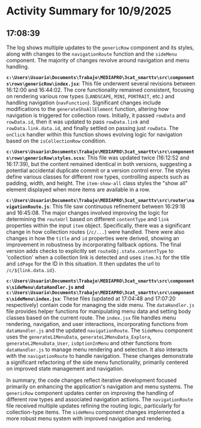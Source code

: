 # Activity Summary for 10/9/2025

## 17:08:39
The log shows multiple updates to the `genericRow` component and its styles, along with changes to the `navigationRoute` function and the `sideMenu` component.  The majority of changes revolve around navigation and menu handling.

**`c:\Users\Usuario\Documents\Trabajo\MEDIAPRO\3cat_smarttv\src\components\rows\genericRow\index.jsx`**: This file underwent several revisions between 16:12:00 and 16:44:02. The core functionality remained consistent, focusing on rendering various row types (`LANDSCAPE`, `MINI`, `PORTRAIT`, etc.) and handling navigation (`navFunction`).  Significant changes include modifications to the `generateShoAllElement` function, altering how navigation is triggered for collection rows.  Initially, it passed `rowData` and `rowData.id`, then it was updated to pass `rowData.link` and `rowData.link.data.id`, and finally settled on passing just `rowData`.  The `onClick` handler within this function shows evolving logic for navigation based on the `isCollectionRow` condition.

**`c:\Users\Usuario\Documents\Trabajo\MEDIAPRO\3cat_smarttv\src\components\rows\genericRow\styles.scss`**: This file was updated twice (16:12:52 and 16:17:39), but the content remained identical in both versions, suggesting a potential accidental duplicate commit or a version control error. The styles define various classes for different row types, controlling aspects such as padding, width, and height.  The `item-show-all` class styles the "show all" element displayed when more items are available in a row.

**`c:\Users\Usuario\Documents\Trabajo\MEDIAPRO\3cat_smarttv\src\router\navigationRoute.js`**: This file saw continuous refinement between 16:29:18 and 16:45:08.  The major changes involved improving the logic for determining the `routeUrl` based on different `contentType` and `link` properties within the input `item` object.  Specifically, there was a significant change in how collection routes (`/c/...`) were handled.  There were also changes in how the `title` and `id` properties were derived, showing an improvement in robustness by incorporating fallback options.  The final version adds checks to explicitly set `routeObj.state.contentType` to 'collection' when a collection link is detected and uses `item.h1` for the title and `idPage` for the ID in this situation. It then updates the url to `/c/${link.data.id}`.


**`c:\Users\Usuario\Documents\Trabajo\MEDIAPRO\3cat_smarttv\src\components\sideMenu\dataHandler.js` and `c:\Users\Usuario\Documents\Trabajo\MEDIAPRO\3cat_smarttv\src\components\sideMenu\index.jsx`**: These files (updated at 17:04:48 and 17:07:20 respectively) contain code for managing the side menu.  The `dataHandler.js` file provides helper functions for manipulating menu data and setting body classes based on the current route. The `index.jsx` file handles menu rendering, navigation, and user interactions, incorporating functions from `dataHandler.js` and the updated `navigationRoute`.  The `SideMenu` component uses the `generateL1MenuData`, `generateL2MenuData_Explora`, `generateL2MenuData_User`, `isOptionInMenu` and other functions from `dataHandler.js` to manage menu rendering and selection.  It also interacts with the `navigationRoute` to handle navigation.  These changes demonstrate a significant refactoring of the side menu functionality, primarily centered on improved state management and navigation.

In summary, the code changes reflect iterative development focused primarily on enhancing the application's navigation and menu systems. The `genericRow` component updates center on improving the handling of different row types and associated navigation actions. The `navigationRoute` file received multiple updates refining the routing logic, particularly for collection-type items. The `sideMenu` component changes implemented a more robust menu system with improved navigation and rendering.
